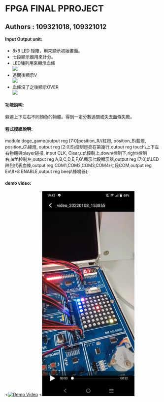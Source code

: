 # FPGA FINAL PPROJECT

## Authors : 109321018, 109321012

#### Input Output unit:<br>

* 8x8 LED 矩陣，用來顯示初始畫面。<br>
* 七段顯示器用來計分。<br>
* LED陣列用來顯示血條<br>
<img src="https://github.com/XXiaoyujin/Repository/blob/main/271738680_469284888144783_1152397442109072666_n.jpg" width="300"/><br>
* 過關後顯示V<br>
<img src="https://github.com/XXiaoyujin/Repository/blob/main/270478707_1602324516771563_1154833053520341710_n.jpg" width="300"/><br>
* 血條沒了之後顯示OVER<br>
<img src="https://github.com/XXiaoyujin/Repository/blob/main/270758475_329276382400550_1266349717002691878_n.jpg" width="300"/><br>


#### 功能說明:<br>
躲避上下左右不同顏色的物體。得到一定分數過關或失去血條失敗。<br>

#### 程式模組說明:<br>
module doge_game(output reg [7:0]position_R//紅燈, position_B\\藍燈, position_G\\綠燈, output reg [2:0]S\\控制燈亮在第幾行,output reg touch\\上下左右物體與player碰撞, input CLK, Clear,up\\控制上,down\\控制下,right\\控制右,left\\控制左,output reg A,B,C,D,E,F,G\\顯示七段顯示器,output reg [7:0]b\\LED陣列代表血條,output reg COM1,COM2,COM3,COM4\\七段COM,output reg En\\8*8 ENABLE,output reg beep\\蜂鳴器);

#### demo video:
<<a href="https://drive.google.com/file/d/1nLneBhWzplRThr9KScHGHqeY99jctkxI/view?usp=sharing" title="Demo Video1"><img src="https://github.com/XXiaoyujin/Repository/blob/main/271539886_473859630795939_9043617664230681628_n.jpg" alt="Demo Video" width="300"/></a>
<<a href="https://drive.google.com/file/d/1TrK-0UfrPCgodOJC6Pg3BTMHljn6qdNF/view?usp=sharing" title="Demo Video"><img src="https://github.com/XXiaoyujin/Final-project-dodge-game/blob/main/270322726_1302410663606503_2230219931829089542_n.jpg" alt="Demo Video2" width="300"/></a>

